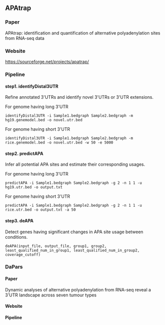 ## APAtrap
### Paper
APAtrap: identification and quantification
of alternative polyadenylation sites from
RNA-seq data
### Website
https://sourceforge.net/projects/apatrap/
### Pipeline
#### step1. identifyDistal3UTR

Refine annotated 3'UTRs and identify novel 3'UTRs or 3'UTR extensions.

For genome having long 3'UTR
```
identifyDistal3UTR -i Sample1.bedgraph Sample2.bedgraph -m hg19.genemodel.bed -o novel.utr.bed
```
For genome having short 3'UTR
```
identifyDistal3UTR -i Sample1.bedgraph Sample2.bedgraph -m rice.genemodel.bed -o novel.utr.bed -w 50 -e 5000
```

#### step2. predictAPA

Infer all potential APA sites and estimate their corresponding usages.

For genome having long 3'UTR
```
predictAPA -i Sample1.bedgraph Sample2.bedgraph -g 2 -n 1 1 -u hg19.utr.bed -o output.txt
```
For genome having short 3'UTR
```
predictAPA -i Sample1.bedgraph Sample2.bedgraph -g 2 -n 1 1 -u rice.utr.bed -o output.txt -a 50
```

#### step3. deAPA

Detect genes having significant changes in APA site usage between conditions.

```
deAPA(input_file, output_file, group1, group2, least_qualified_num_in_group1, least_qualified_num_in_group2, coverage_cutoff)
```


### DaPars
#### Paper
Dynamic analyses of alternative polyadenylation
from RNA-seq reveal a 3'UTR landscape across
seven tumour types
#### Website
#### Pipeline
